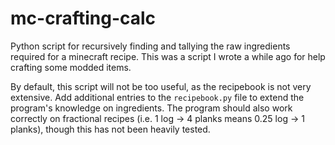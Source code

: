 # mc-crafting-calc
Python script for recursively finding and tallying the raw ingredients required for a minecraft recipe.
This was a script I wrote a while ago for help crafting some modded items.

By default, this script will not be too useful, as the recipebook is not very extensive. Add additional entries to the `recipebook.py` file to extend the program's knowledge on ingredients. The program should also work correctly on fractional recipes (i.e. 1 log -> 4 planks means 0.25 log -> 1 planks), though this has not been heavily tested.
